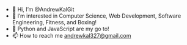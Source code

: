 - 👋 Hi, I’m @AndrewKalGit
- 👀 I’m interested in Computer Science, Web Development, Software Engineering, Fitness, and Boxing!
- 🌱 Python and JavaScript are my go to!
- 📫 How to reach me andrewkal327@gmail.com

<!---
AndrewKalGit/AndrewKalGit is a ✨ special ✨ repository because its `README.md` (this file) appears on your GitHub profile.
You can click the Preview link to take a look at your changes.
--->
